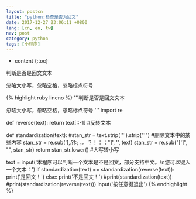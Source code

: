 ```yaml
---
layout: postcn
title: "python:检查是否为回文"
date: 2017-12-27 23:06:11 +0800
lang: [cn, en, tw]
nav: post
category: python
tags: [小程序]
---
```


* content
{:toc}

判断是否是回文文本

忽略大小写，忽略空格，忽略标点符号
<!-- more -->
{% highlight ruby lineno %}
'''判断是否是回文文本

忽略大小写，忽略空格，忽略标点符号
'''
import re

def reverse(text):
	return text[::-1]	#反转文本

def standardization(text):
	#stan_str = text.strip('"').strip("'")	#删除文本中的某些内容
	stan_str = re.sub('[,.?!:; ，。？！：；"]', '', text)
	stan_str = re.sub("[']", "", stan_str)
	return stan_str.lower()	#大写转小写

text = input('本程序可以判断一个文本是不是回文，部分支持中文。\n您可以键入一个文本：')
if standardization(text) == standardization(reverse(text)):
	print('是回文！')
else:
	print('不是回文！')
#print(standardization(text))
#print(standardization(reverse(text)))
input('按任意键退出')
{% endhighlight %}